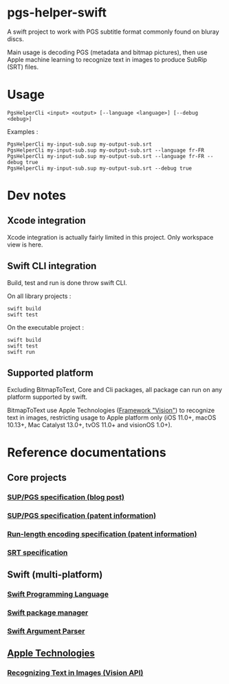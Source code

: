 # pgs-helper-swift
A swift project to work with PGS subtitle format commonly found on bluray discs.

Main usage is decoding PGS (metadata and bitmap pictures), then use Apple machine learning to recognize text in images to produce SubRip (SRT) files.

# Usage

```
PgsHelperCli <input> <output> [--language <language>] [--debug <debug>]
```

Examples :

```
PgsHelperCli my-input-sub.sup my-output-sub.srt
PgsHelperCli my-input-sub.sup my-output-sub.srt --language fr-FR
PgsHelperCli my-input-sub.sup my-output-sub.srt --language fr-FR --debug true
PgsHelperCli my-input-sub.sup my-output-sub.srt --debug true
```

# Dev notes

## Xcode integration

Xcode integration is actually fairly limited in this project. Only workspace view is here.

## Swift CLI integration

Build, test and run is done throw swift CLI.

On all library projects :

```
swift build
swift test
```

On the executable project :

```
swift build
swift test
swift run
```

## Supported platform

Excluding BitmapToText, Core and Cli packages, all package can run on any platform supported by swift.

BitmapToText use Apple Technologies ([Framework "Vision"](https://developer.apple.com/documentation/vision)) to recognize text in images, restricting
usage to Apple platform only (iOS 11.0+, macOS 10.13+, Mac Catalyst 13.0+, tvOS 11.0+ and visionOS 1.0+).

# Reference documentations

## Core projects

### [SUP/PGS specification (blog post)](https://blog.thescorpius.com/index.php/2017/07/15/presentation-graphic-stream-sup-files-bluray-subtitle-format/)

### [SUP/PGS specification (patent information)](https://encrypted.google.com/patents/US20090185789?cl=da)

### [Run-length encoding specification (patent information)](https://patents.google.com/patent/US7912305)

### [SRT specification](https://docs.fileformat.com/video/srt/)

## Swift (multi-platform)

### [Swift Programming Language](https://docs.swift.org/swift-book/documentation/the-swift-programming-language/)

### [Swift package manager](https://www.swift.org/documentation/package-manager/)

### [Swift Argument Parser](https://swiftpackageindex.com/apple/swift-argument-parser/documentation)

## [Apple Technologies](https://developer.apple.com/documentation/technologies)

### [Recognizing Text in Images (Vision API)](https://developer.apple.com/documentation/vision/recognizing_text_in_images)
